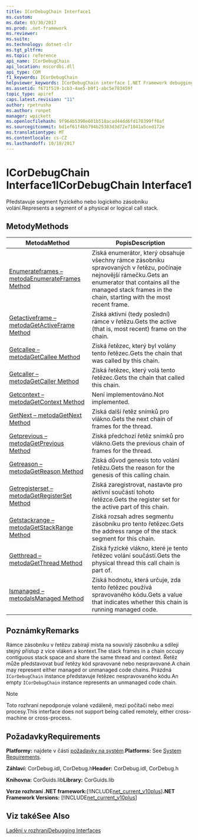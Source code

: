 ```yaml
---
title: ICorDebugChain Interface1
ms.custom: 
ms.date: 03/30/2017
ms.prod: .net-framework
ms.reviewer: 
ms.suite: 
ms.technology: dotnet-clr
ms.tgt_pltfrm: 
ms.topic: reference
api_name: ICorDebugChain
api_location: mscordbi.dll
api_type: COM
f1_keywords: ICorDebugChain
helpviewer_keywords: ICorDebugChain interface [.NET Framework debugging]
ms.assetid: f671f519-1cb3-4ae5-b9f1-abc5e783459f
topic_type: apiref
caps.latest.revision: "11"
author: rpetrusha
ms.author: ronpet
manager: wpickett
ms.openlocfilehash: 9f964b5390e601b518acad44dd6fd170399ff0af
ms.sourcegitcommit: bd1ef61f4bb794b25383d3d72e71041a5ced172e
ms.translationtype: MT
ms.contentlocale: cs-CZ
ms.lasthandoff: 10/18/2017
---
```

# <a name="icordebugchain-interface1"></a><span data-ttu-id="3e642-102">ICorDebugChain Interface1</span><span class="sxs-lookup"><span data-stu-id="3e642-102">ICorDebugChain Interface1</span></span>
<span data-ttu-id="3e642-103">Představuje segment fyzického nebo logického zásobníku volání.</span><span class="sxs-lookup"><span data-stu-id="3e642-103">Represents a segment of a physical or logical call stack.</span></span>  
  
## <a name="methods"></a><span data-ttu-id="3e642-104">Metody</span><span class="sxs-lookup"><span data-stu-id="3e642-104">Methods</span></span>  
  
|<span data-ttu-id="3e642-105">Metoda</span><span class="sxs-lookup"><span data-stu-id="3e642-105">Method</span></span>|<span data-ttu-id="3e642-106">Popis</span><span class="sxs-lookup"><span data-stu-id="3e642-106">Description</span></span>|  
|------------|-----------------|  
|[<span data-ttu-id="3e642-107">Enumerateframes – metoda</span><span class="sxs-lookup"><span data-stu-id="3e642-107">EnumerateFrames Method</span></span>](../../../../docs/framework/unmanaged-api/debugging/icordebugchain-enumerateframes-method.md)|<span data-ttu-id="3e642-108">Získá enumerátor, který obsahuje všechny rámce zásobníku spravovaných v řetězu, počínaje nejnovější rámečku.</span><span class="sxs-lookup"><span data-stu-id="3e642-108">Gets an enumerator that contains all the managed stack frames in the chain, starting with the most recent frame.</span></span>|  
|[<span data-ttu-id="3e642-109">Getactiveframe – metoda</span><span class="sxs-lookup"><span data-stu-id="3e642-109">GetActiveFrame Method</span></span>](../../../../docs/framework/unmanaged-api/debugging/icordebugchain-getactiveframe-method.md)|<span data-ttu-id="3e642-110">Získá aktivní (tedy poslední) rámce v řetězu.</span><span class="sxs-lookup"><span data-stu-id="3e642-110">Gets the active (that is, most recent) frame on the chain.</span></span>|  
|[<span data-ttu-id="3e642-111">Getcallee – metoda</span><span class="sxs-lookup"><span data-stu-id="3e642-111">GetCallee Method</span></span>](../../../../docs/framework/unmanaged-api/debugging/icordebugchain-getcallee-method.md)|<span data-ttu-id="3e642-112">Získá řetězec, který byl volány tento řetězec.</span><span class="sxs-lookup"><span data-stu-id="3e642-112">Gets the chain that was called by this chain.</span></span>|  
|[<span data-ttu-id="3e642-113">Getcaller – metoda</span><span class="sxs-lookup"><span data-stu-id="3e642-113">GetCaller Method</span></span>](../../../../docs/framework/unmanaged-api/debugging/icordebugchain-getcaller-method.md)|<span data-ttu-id="3e642-114">Získá řetězec, který volá tento řetězec.</span><span class="sxs-lookup"><span data-stu-id="3e642-114">Gets the chain that called this chain.</span></span>|  
|[<span data-ttu-id="3e642-115">Getcontext – metoda</span><span class="sxs-lookup"><span data-stu-id="3e642-115">GetContext Method</span></span>](../../../../docs/framework/unmanaged-api/debugging/icordebugchain-getcontext-method.md)|<span data-ttu-id="3e642-116">Není implementováno.</span><span class="sxs-lookup"><span data-stu-id="3e642-116">Not implemented.</span></span>|  
|[<span data-ttu-id="3e642-117">GetNext – metoda</span><span class="sxs-lookup"><span data-stu-id="3e642-117">GetNext Method</span></span>](../../../../docs/framework/unmanaged-api/debugging/icordebugchain-getnext-method.md)|<span data-ttu-id="3e642-118">Získá další řetěz snímků pro vlákno.</span><span class="sxs-lookup"><span data-stu-id="3e642-118">Gets the next chain of frames for the thread.</span></span>|  
|[<span data-ttu-id="3e642-119">Getprevious – metoda</span><span class="sxs-lookup"><span data-stu-id="3e642-119">GetPrevious Method</span></span>](../../../../docs/framework/unmanaged-api/debugging/icordebugchain-getprevious-method.md)|<span data-ttu-id="3e642-120">Získá předchozí řetěz snímků pro vlákno.</span><span class="sxs-lookup"><span data-stu-id="3e642-120">Gets the previous chain of frames for the thread.</span></span>|  
|[<span data-ttu-id="3e642-121">Getreason – metoda</span><span class="sxs-lookup"><span data-stu-id="3e642-121">GetReason Method</span></span>](../../../../docs/framework/unmanaged-api/debugging/icordebugchain-getreason-method.md)|<span data-ttu-id="3e642-122">Získá důvod genesis toto volání řetězu.</span><span class="sxs-lookup"><span data-stu-id="3e642-122">Gets the reason for the genesis of this calling chain.</span></span>|  
|[<span data-ttu-id="3e642-123">Getregisterset – metoda</span><span class="sxs-lookup"><span data-stu-id="3e642-123">GetRegisterSet Method</span></span>](../../../../docs/framework/unmanaged-api/debugging/icordebugchain-getregisterset-method.md)|<span data-ttu-id="3e642-124">Získá zaregistrovat, nastavte pro aktivní součástí tohoto řetězce.</span><span class="sxs-lookup"><span data-stu-id="3e642-124">Gets the register set for the active part of this chain.</span></span>|  
|[<span data-ttu-id="3e642-125">Getstackrange – metoda</span><span class="sxs-lookup"><span data-stu-id="3e642-125">GetStackRange Method</span></span>](../../../../docs/framework/unmanaged-api/debugging/icordebugchain-getstackrange-method.md)|<span data-ttu-id="3e642-126">Získá rozsah adres segmentu zásobníku pro tento řetězec.</span><span class="sxs-lookup"><span data-stu-id="3e642-126">Gets the address range of the stack segment for this chain.</span></span>|  
|[<span data-ttu-id="3e642-127">Getthread – metoda</span><span class="sxs-lookup"><span data-stu-id="3e642-127">GetThread Method</span></span>](../../../../docs/framework/unmanaged-api/debugging/icordebugchain-getthread-method.md)|<span data-ttu-id="3e642-128">Získá fyzické vlákno, které je tento řetězec volání součástí.</span><span class="sxs-lookup"><span data-stu-id="3e642-128">Gets the physical thread this call chain is part of.</span></span>|  
|[<span data-ttu-id="3e642-129">Ismanaged – metoda</span><span class="sxs-lookup"><span data-stu-id="3e642-129">IsManaged Method</span></span>](../../../../docs/framework/unmanaged-api/debugging/icordebugchain-ismanaged-method.md)|<span data-ttu-id="3e642-130">Získá hodnotu, která určuje, zda tento řetězec používá spravovaného kódu.</span><span class="sxs-lookup"><span data-stu-id="3e642-130">Gets a value that indicates whether this chain is running managed code.</span></span>|  
  
## <a name="remarks"></a><span data-ttu-id="3e642-131">Poznámky</span><span class="sxs-lookup"><span data-stu-id="3e642-131">Remarks</span></span>  
 <span data-ttu-id="3e642-132">Rámce zásobníku v řetězu zabírají místa na souvislý zásobníku a sdílejí stejný přístup z více vláken a kontext.</span><span class="sxs-lookup"><span data-stu-id="3e642-132">The stack frames in a chain occupy contiguous stack space and share the same thread and context.</span></span> <span data-ttu-id="3e642-133">Řetěz může představovat buď řetězy kód spravované nebo nespravované.</span><span class="sxs-lookup"><span data-stu-id="3e642-133">A chain may represent either managed or unmanaged code chains.</span></span> <span data-ttu-id="3e642-134">Prázdná `ICorDebugChain` instance představuje řetězec nespravovaného kódu.</span><span class="sxs-lookup"><span data-stu-id="3e642-134">An empty `ICorDebugChain` instance represents an unmanaged code chain.</span></span>  
  
> [!NOTE]
>  <span data-ttu-id="3e642-135">Toto rozhraní nepodporuje volané vzdáleně, mezi počítači nebo mezi procesy.</span><span class="sxs-lookup"><span data-stu-id="3e642-135">This interface does not support being called remotely, either cross-machine or cross-process.</span></span>  
  
## <a name="requirements"></a><span data-ttu-id="3e642-136">Požadavky</span><span class="sxs-lookup"><span data-stu-id="3e642-136">Requirements</span></span>  
 <span data-ttu-id="3e642-137">**Platformy:** najdete v části [požadavky na systém](../../../../docs/framework/get-started/system-requirements.md).</span><span class="sxs-lookup"><span data-stu-id="3e642-137">**Platforms:** See [System Requirements](../../../../docs/framework/get-started/system-requirements.md).</span></span>  
  
 <span data-ttu-id="3e642-138">**Záhlaví:** CorDebug.idl, CorDebug.h</span><span class="sxs-lookup"><span data-stu-id="3e642-138">**Header:** CorDebug.idl, CorDebug.h</span></span>  
  
 <span data-ttu-id="3e642-139">**Knihovna:** CorGuids.lib</span><span class="sxs-lookup"><span data-stu-id="3e642-139">**Library:** CorGuids.lib</span></span>  
  
 <span data-ttu-id="3e642-140">**Verze rozhraní .NET framework:**[!INCLUDE[net_current_v10plus](../../../../includes/net-current-v10plus-md.md)]</span><span class="sxs-lookup"><span data-stu-id="3e642-140">**.NET Framework Versions:** [!INCLUDE[net_current_v10plus](../../../../includes/net-current-v10plus-md.md)]</span></span>  
  
## <a name="see-also"></a><span data-ttu-id="3e642-141">Viz také</span><span class="sxs-lookup"><span data-stu-id="3e642-141">See Also</span></span>  
 [<span data-ttu-id="3e642-142">Ladění v rozhraní</span><span class="sxs-lookup"><span data-stu-id="3e642-142">Debugging Interfaces</span></span>](../../../../docs/framework/unmanaged-api/debugging/debugging-interfaces.md)
